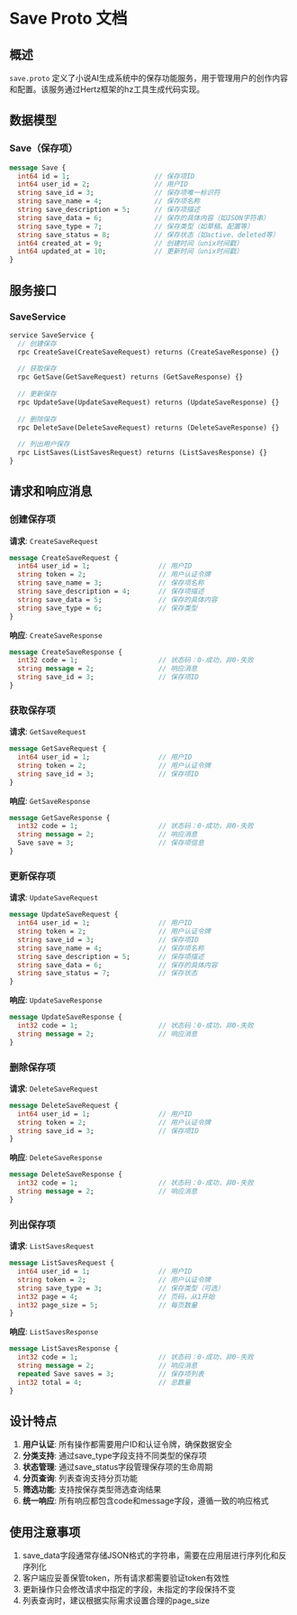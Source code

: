 # Save Proto 文档

## 概述

`save.proto` 定义了小说AI生成系统中的保存功能服务，用于管理用户的创作内容和配置。该服务通过Hertz框架的hz工具生成代码实现。

## 数据模型

### Save（保存项）

```protobuf
message Save {
  int64 id = 1;                     // 保存项ID
  int64 user_id = 2;                // 用户ID
  string save_id = 3;               // 保存项唯一标识符
  string save_name = 4;             // 保存项名称
  string save_description = 5;      // 保存项描述
  string save_data = 6;             // 保存的具体内容（如JSON字符串）
  string save_type = 7;             // 保存类型（如草稿、配置等）
  string save_status = 8;           // 保存状态（如active、deleted等）
  int64 created_at = 9;             // 创建时间（unix时间戳）
  int64 updated_at = 10;            // 更新时间（unix时间戳）
}
```

## 服务接口

### SaveService

```protobuf
service SaveService {
  // 创建保存
  rpc CreateSave(CreateSaveRequest) returns (CreateSaveResponse) {}
  
  // 获取保存
  rpc GetSave(GetSaveRequest) returns (GetSaveResponse) {}
  
  // 更新保存
  rpc UpdateSave(UpdateSaveRequest) returns (UpdateSaveResponse) {}
  
  // 删除保存
  rpc DeleteSave(DeleteSaveRequest) returns (DeleteSaveResponse) {}
  
  // 列出用户保存
  rpc ListSaves(ListSavesRequest) returns (ListSavesResponse) {}
}
```

## 请求和响应消息

### 创建保存项

**请求**: `CreateSaveRequest`
```protobuf
message CreateSaveRequest {
  int64 user_id = 1;                 // 用户ID
  string token = 2;                  // 用户认证令牌
  string save_name = 3;              // 保存项名称
  string save_description = 4;       // 保存项描述
  string save_data = 5;              // 保存的具体内容
  string save_type = 6;              // 保存类型
}
```

**响应**: `CreateSaveResponse`
```protobuf
message CreateSaveResponse {
  int32 code = 1;                    // 状态码：0-成功，非0-失败
  string message = 2;                // 响应消息
  string save_id = 3;                // 保存项ID
}
```

### 获取保存项

**请求**: `GetSaveRequest`
```protobuf
message GetSaveRequest {
  int64 user_id = 1;                 // 用户ID
  string token = 2;                  // 用户认证令牌
  string save_id = 3;                // 保存项ID
}
```

**响应**: `GetSaveResponse`
```protobuf
message GetSaveResponse {
  int32 code = 1;                    // 状态码：0-成功，非0-失败
  string message = 2;                // 响应消息
  Save save = 3;                     // 保存项信息
}
```

### 更新保存项

**请求**: `UpdateSaveRequest`
```protobuf
message UpdateSaveRequest {
  int64 user_id = 1;                 // 用户ID
  string token = 2;                  // 用户认证令牌
  string save_id = 3;                // 保存项ID
  string save_name = 4;              // 保存项名称
  string save_description = 5;       // 保存项描述
  string save_data = 6;              // 保存的具体内容
  string save_status = 7;            // 保存状态
}
```

**响应**: `UpdateSaveResponse`
```protobuf
message UpdateSaveResponse {
  int32 code = 1;                    // 状态码：0-成功，非0-失败
  string message = 2;                // 响应消息
}
```

### 删除保存项

**请求**: `DeleteSaveRequest`
```protobuf
message DeleteSaveRequest {
  int64 user_id = 1;                 // 用户ID
  string token = 2;                  // 用户认证令牌
  string save_id = 3;                // 保存项ID
}
```

**响应**: `DeleteSaveResponse`
```protobuf
message DeleteSaveResponse {
  int32 code = 1;                    // 状态码：0-成功，非0-失败
  string message = 2;                // 响应消息
}
```

### 列出保存项

**请求**: `ListSavesRequest`
```protobuf
message ListSavesRequest {
  int64 user_id = 1;                 // 用户ID
  string token = 2;                  // 用户认证令牌
  string save_type = 3;              // 保存类型（可选）
  int32 page = 4;                    // 页码，从1开始
  int32 page_size = 5;               // 每页数量
}
```

**响应**: `ListSavesResponse`
```protobuf
message ListSavesResponse {
  int32 code = 1;                    // 状态码：0-成功，非0-失败
  string message = 2;                // 响应消息
  repeated Save saves = 3;           // 保存项列表
  int32 total = 4;                   // 总数量
}
```

## 设计特点

1. **用户认证**: 所有操作都需要用户ID和认证令牌，确保数据安全
2. **分类支持**: 通过save_type字段支持不同类型的保存项
3. **状态管理**: 通过save_status字段管理保存项的生命周期
4. **分页查询**: 列表查询支持分页功能
5. **筛选功能**: 支持按保存类型筛选查询结果
6. **统一响应**: 所有响应都包含code和message字段，遵循一致的响应格式

## 使用注意事项

1. save_data字段通常存储JSON格式的字符串，需要在应用层进行序列化和反序列化
2. 客户端应妥善保管token，所有请求都需要验证token有效性
3. 更新操作只会修改请求中指定的字段，未指定的字段保持不变
4. 列表查询时，建议根据实际需求设置合理的page_size
